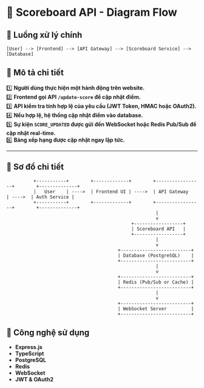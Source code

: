 # 🎨 Scoreboard API - Diagram Flow

## 📌 Luồng xử lý chính

```plaintext
[User] --> [Frontend] --> [API Gateway] --> [Scoreboard Service] --> [Database]
```

## 🎯 **Mô tả chi tiết**

1️⃣ **Người dùng thực hiện một hành động trên website.**  
2️⃣ **Frontend gọi API `/update-score` để cập nhật điểm.**  
3️⃣ **API kiểm tra tính hợp lệ của yêu cầu (JWT Token, HMAC hoặc OAuth2).**  
4️⃣ **Nếu hợp lệ, hệ thống cập nhật điểm vào database.**  
5️⃣ **Sự kiện `SCORE_UPDATED` được gửi đến WebSocket hoặc Redis Pub/Sub để cập nhật real-time.**  
6️⃣ **Bảng xếp hạng được cập nhật ngay lập tức.**  

---

## 📌 **Sơ đồ chi tiết**

```plaintext
          +-----------+        +-------------+        +-----------------+        +--------------+
          |   User    | ---->  | Frontend UI | ---->  | API Gateway     | ---->  | Auth Service |
          +-----------+        +-------------+        +-----------------+        +--------------+
                                                       |
                                                       v
                                              +------------------+
                                              | Scoreboard API   |
                                              +------------------+
                                                       |
                                                       v
                                         +--------------------------+
                                         | Database (PostgreSQL)    |
                                         +--------------------------+
                                                       |
                                                       v
                                         +--------------------------+
                                         | Redis (Pub/Sub or Cache) |
                                         +--------------------------+
                                                       |
                                                       v
                                         +--------------------------+
                                         | WebSocket Server         |
                                         +--------------------------+
```

## 🚀 **Công nghệ sử dụng**
- **Express.js**
- **TypeScript**
- **PostgreSQL**
- **Redis**
- **WebSocket**
- **JWT & OAuth2**

